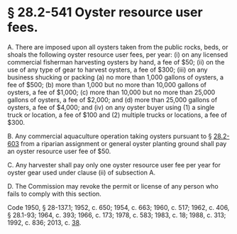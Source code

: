 # § 28.2-541 Oyster resource user fees.

<p>A. There are imposed upon all oysters taken from the public rocks, beds, or shoals the following oyster resource user fees, per year: (i) on any licensed commercial fisherman harvesting oysters by hand, a fee of $50; (ii) on the use of any type of gear to harvest oysters, a fee of $300; (iii) on any business shucking or packing (a) no more than 1,000 gallons of oysters, a fee of $500; (b) more than 1,000 but no more than 10,000 gallons of oysters, a fee of $1,000; (c) more than 10,000 but no more than 25,000 gallons of oysters, a fee of $2,000; and (d) more than 25,000 gallons of oysters, a fee of $4,000; and (iv) on any oyster buyer using (1) a single truck or location, a fee of $100 and (2) multiple trucks or locations, a fee of $300.</p><p>B. Any commercial aquaculture operation taking oysters pursuant to § <a href='http://law.lis.virginia.gov/vacode/28.2-603/'>28.2-603</a> from a riparian assignment or general oyster planting ground shall pay an oyster resource user fee of $50.</p><p>C. Any harvester shall pay only one oyster resource user fee per year for oyster gear used under clause (ii) of subsection A.</p><p>D. The Commission may revoke the permit or license of any person who fails to comply with this section.</p><p>Code 1950, § 28-137.1; 1952, c. 650; 1954, c. 663; 1960, c. 517; 1962, c. 406, § 28.1-93; 1964, c. 393; 1966, c. 173; 1978, c. 583; 1983, c. 18; 1988, c. 313; 1992, c. 836; 2013, c. <a href='http://lis.virginia.gov/cgi-bin/legp604.exe?131+ful+CHAP0038'>38</a>.</p>